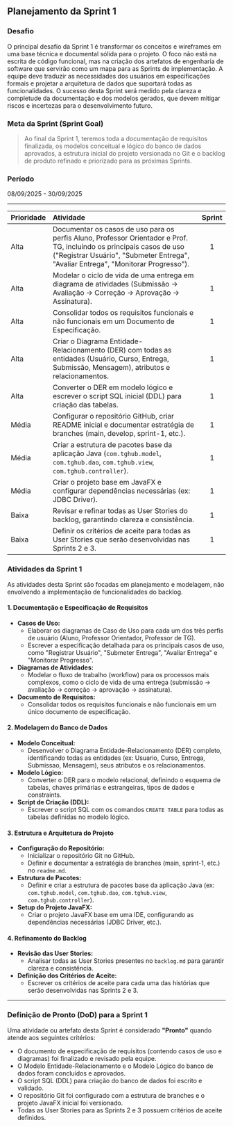 ## Planejamento da Sprint 1

### Desafio
O principal desafio da Sprint 1 é transformar os conceitos e wireframes em uma base técnica e documental sólida para o projeto. O foco não está na escrita de código funcional, mas na criação dos artefatos de engenharia de software que servirão como um mapa para as Sprints de implementação. A equipe deve traduzir as necessidades dos usuários em especificações formais e projetar a arquitetura de dados que suportará todas as funcionalidades. O sucesso desta Sprint será medido pela clareza e completude da documentação e dos modelos gerados, que devem mitigar riscos e incertezas para o desenvolvimento futuro.

### Meta da Sprint (Sprint Goal)
> Ao final da Sprint 1, teremos toda a documentação de requisitos finalizada, os modelos conceitual e lógico do banco de dados aprovados, a estrutura inicial do projeto versionada no Git e o backlog de produto refinado e priorizado para as próximas Sprints.

### Período
08/09/2025 - 30/09/2025

---

| Prioridade | Atividade | Sprint |
| :--- | :--- | :---: |
| Alta | Documentar os casos de uso para os perfis Aluno, Professor Orientador e Prof. TG, incluindo os principais casos de uso ("Registrar Usuário", "Submeter Entrega", "Avaliar Entrega", "Monitorar Progresso"). | 1 |
| Alta | Modelar o ciclo de vida de uma entrega em diagrama de atividades (Submissão → Avaliação → Correção → Aprovação → Assinatura). | 1 |
| Alta | Consolidar todos os requisitos funcionais e não funcionais em um Documento de Especificação. | 1 |
| Alta | Criar o Diagrama Entidade-Relacionamento (DER) com todas as entidades (Usuário, Curso, Entrega, Submissão, Mensagem), atributos e relacionamentos. | 1 |
| Alta | Converter o DER em modelo lógico e escrever o script SQL inicial (DDL) para criação das tabelas. | 1 |
| Média | Configurar o repositório GitHub, criar README inicial e documentar estratégia de branches (main, develop, sprint-1, etc.). | 1 |
| Média | Criar a estrutura de pacotes base da aplicação Java (`com.tghub.model`, `com.tghub.dao`, `com.tghub.view`, `com.tghub.controller`). | 1 |
| Média | Criar o projeto base em JavaFX e configurar dependências necessárias (ex: JDBC Driver). | 1 |
| Baixa | Revisar e refinar todas as User Stories do backlog, garantindo clareza e consistência. | 1 |
| Baixa | Definir os critérios de aceite para todas as User Stories que serão desenvolvidas nas Sprints 2 e 3. | 1 |


### Atividades da Sprint 1
As atividades desta Sprint são focadas em planejamento e modelagem, não envolvendo a implementação de funcionalidades do backlog.

#### 1. Documentação e Especificação de Requisitos
* **Casos de Uso:**
    * Elaborar os diagramas de Caso de Uso para cada um dos três perfis de usuário (Aluno, Professor Orientador, Professor de TG).
    * Escrever a especificação detalhada para os principais casos de uso, como "Registrar Usuário", "Submeter Entrega", "Avaliar Entrega" e "Monitorar Progresso".
* **Diagramas de Atividades:**
    * Modelar o fluxo de trabalho (workflow) para os processos mais complexos, como o ciclo de vida de uma entrega (submissão -> avaliação -> correção -> aprovação -> assinatura).
* **Documento de Requisitos:**
    * Consolidar todos os requisitos funcionais e não funcionais em um único documento de especificação.

#### 2. Modelagem do Banco de Dados
* **Modelo Conceitual:**
    * Desenvolver o Diagrama Entidade-Relacionamento (DER) completo, identificando todas as entidades (ex: Usuario, Curso, Entrega, Submissao, Mensagem), seus atributos e os relacionamentos.
* **Modelo Lógico:**
    * Converter o DER para o modelo relacional, definindo o esquema de tabelas, chaves primárias e estrangeiras, tipos de dados e constraints.
* **Script de Criação (DDL):**
    * Escrever o script SQL com os comandos `CREATE TABLE` para todas as tabelas definidas no modelo lógico.

#### 3. Estrutura e Arquitetura do Projeto
* **Configuração do Repositório:**
    * Inicializar o repositório Git no GitHub.
    * Definir e documentar a estratégia de branches (main, sprint-1, etc.) no `readme.md`.
* **Estrutura de Pacotes:**
    * Definir e criar a estrutura de pacotes base da aplicação Java (ex: `com.tghub.model`, `com.tghub.dao`, `com.tghub.view`, `com.tghub.controller`).
* **Setup do Projeto JavaFX:**
    * Criar o projeto JavaFX base em uma IDE, configurando as dependências necessárias (JDBC Driver, etc.).

#### 4. Refinamento do Backlog
* **Revisão das User Stories:**
    * Analisar todas as User Stories presentes no `backlog.md` para garantir clareza e consistência.
* **Definição dos Critérios de Aceite:**
    * Escrever os critérios de aceite para cada uma das histórias que serão desenvolvidas nas Sprints 2 e 3.

---

### Definição de Pronto (DoD) para a Sprint 1
Uma atividade ou artefato desta Sprint é considerado **"Pronto"** quando atende aos seguintes critérios:

* O documento de especificação de requisitos (contendo casos de uso e diagramas) foi finalizado e revisado pela equipe.
* O Modelo Entidade-Relacionamento e o Modelo Lógico do banco de dados foram concluídos e aprovados.
* O script SQL (DDL) para criação do banco de dados foi escrito e validado.
* O repositório Git foi configurado com a estrutura de branches e o projeto JavaFX inicial foi versionado.
* Todas as User Stories para as Sprints 2 e 3 possuem critérios de aceite definidos.
